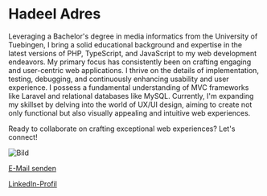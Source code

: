 # Hadeel Adres
Leveraging a Bachelor's degree in media informatics from the University of Tuebingen, I bring a solid educational background and expertise in the
latest versions of PHP, TypeScript, and JavaScript to my web development endeavors.
My primary focus has consistently been on crafting engaging and user-centric web applications. I thrive on the details of implementation,
testing, debugging, and continuously enhancing usability and user experience. I possess a fundamental understanding of MVC frameworks like Laravel and
relational databases like MySQL.
Currently, I'm expanding my skillset by delving into the world of UX/UI design, aiming to create not only functional but also visually appealing
and intuitive web experiences.

Ready to collaborate on crafting exceptional web experiences? Let's connect!

<img src="https://example.com/image.jpg" alt="Bild" title="Bild mit E-Mail-Adresse und LinkedIn-Profil">

<a href="mailto:adres.hadeel99@gmail.com">E-Mail senden</a>

<a href="https://www.linkedin.com/in/hadeel-adres-8726bb191/">LinkedIn-Profil</a>
